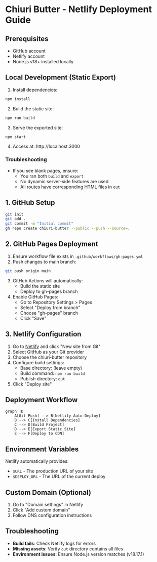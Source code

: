 # Chiuri Butter - Netlify Deployment Guide

## Prerequisites
- GitHub account
- Netlify account
- Node.js v18+ installed locally

## Local Development (Static Export)
1. Install dependencies:
```bash
npm install
```

2. Build the static site:
```bash
npm run build
```

3. Serve the exported site:
```bash
npm start
```

4. Access at: http://localhost:3000

### Troubleshooting
- If you see blank pages, ensure:
  - You ran both `build` and `export`
  - No dynamic server-side features are used
  - All routes have corresponding HTML files in `out`

## 1. GitHub Setup
```bash
git init
git add .
git commit -m "Initial commit"
gh repo create chiuri-butter --public --push --source=.
```

## 2. GitHub Pages Deployment
1. Ensure workflow file exists in `.github/workflows/gh-pages.yml`
2. Push changes to main branch:
```bash
git push origin main
```
3. GitHub Actions will automatically:
   - Build the static site
   - Deploy to gh-pages branch
4. Enable GitHub Pages:
   - Go to Repository Settings > Pages
   - Select "Deploy from branch"
   - Choose "gh-pages" branch
   - Click "Save"

## 3. Netlify Configuration
1. Go to [Netlify](https://app.netlify.com/) and click "New site from Git"
2. Select GitHub as your Git provider
3. Choose the chiuri-butter repository
4. Configure build settings:
   - Base directory: (leave empty)
   - Build command: `npm run build`
   - Publish directory: `out`
5. Click "Deploy site"

## Deployment Workflow
```mermaid
graph TD
    A[Git Push] --> B[Netlify Auto-Deploy]
    B --> C[Install Dependencies]
    C --> D[Build Project]
    D --> E[Export Static Site]
    E --> F[Deploy to CDN]
```

## Environment Variables
Netlify automatically provides:
- `$URL` - The production URL of your site
- `$DEPLOY_URL` - The URL of the current deploy

## Custom Domain (Optional)
1. Go to "Domain settings" in Netlify
2. Click "Add custom domain"
3. Follow DNS configuration instructions

## Troubleshooting
- **Build fails**: Check Netlify logs for errors
- **Missing assets**: Verify `out` directory contains all files
- **Environment issues**: Ensure Node.js version matches (v18.17.1)